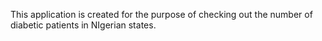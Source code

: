 This application is created for the purpose of checking out the number of diabetic patients in NIgerian states.
